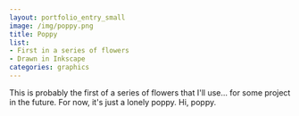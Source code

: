```yaml
---
layout: portfolio_entry_small
image: /img/poppy.png
title: Poppy
list:
- First in a series of flowers
- Drawn in Inkscape
categories: graphics
---
```


This is probably the first of a series of flowers that I'll use... for some
project in the future. For now, it's just a lonely poppy. Hi, poppy.
